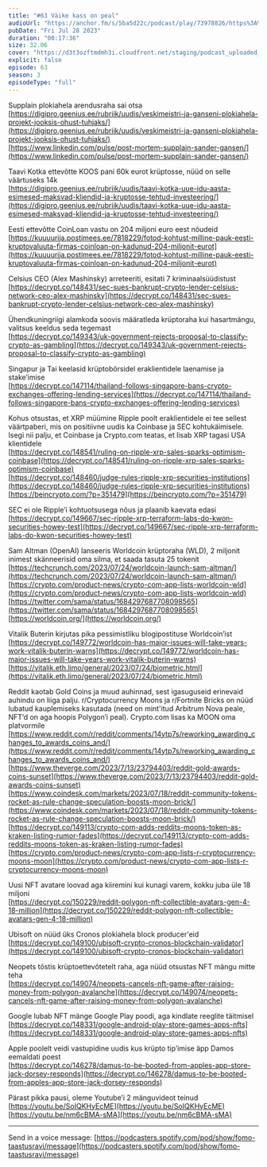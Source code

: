 ```yaml
---
title: "#63 Väike kass on peal"
audioUrl: "https://anchor.fm/s/5ba5d22c/podcast/play/73978826/https%3A%2F%2Fd3ctxlq1ktw2nl.cloudfront.net%2Fstaging%2F2023-6-28%2F3676b0fe-914d-acb0-2ac9-a23d59b933b4.m4a"
pubDate: "Fri Jul 28 2023"
duration: "00:17:36"
size: 32.06 
cover: "https://d3t3ozftmdmh3i.cloudfront.net/staging/podcast_uploaded_episode/15275939/15275939-1690565482619-2ec9fd4ae83a8.jpg"
explicit: false
episode: 63
season: 3
episodeType: "full"
---
```


Supplain plokiahela arendusraha sai otsa  
[https://digipro.geenius.ee/rubriik/uudis/veskimeistri-ja-ganseni-plokiahela-projekt-jooksis-ohust-tuhjaks/](https://digipro.geenius.ee/rubriik/uudis/veskimeistri-ja-ganseni-plokiahela-projekt-jooksis-ohust-tuhjaks/)  
[https://www.linkedin.com/pulse/post-mortem-supplain-sander-gansen/](https://www.linkedin.com/pulse/post-mortem-supplain-sander-gansen/)   
  
Taavi Kotka ettevõtte KOOS pani 60k eurot krüptosse, nüüd on selle väärtuseks 14k  
[https://digipro.geenius.ee/rubriik/uudis/taavi-kotka-uue-idu-aasta-esimesed-maksvad-kliendid-ja-kruptosse-tehtud-investeering/](https://digipro.geenius.ee/rubriik/uudis/taavi-kotka-uue-idu-aasta-esimesed-maksvad-kliendid-ja-kruptosse-tehtud-investeering/)  
  
Eesti ettevõtte CoinLoan vastu on 204 miljoni euro eest nõudeid  
[https://kuuuurija.postimees.ee/7818229/fotod-kohtust-milline-pauk-eesti-kruptovaluuta-firmas-coinloan-on-kadunud-204-miljonit-eurot](https://kuuuurija.postimees.ee/7818229/fotod-kohtust-milline-pauk-eesti-kruptovaluuta-firmas-coinloan-on-kadunud-204-miljonit-eurot)  
  
Celsius CEO (Alex Mashinsky) arreteeriti, esitati 7 kriminaalsüüdistust  
[https://decrypt.co/148431/sec-sues-bankrupt-crypto-lender-celsius-network-ceo-alex-mashinsky](https://decrypt.co/148431/sec-sues-bankrupt-crypto-lender-celsius-network-ceo-alex-mashinsky)  
  
Ühendkuningriigi alamkoda soovis määratleda krüptoraha kui hasartmängu, valitsus keeldus seda tegemast  
[https://decrypt.co/149343/uk-government-rejects-proposal-to-classify-crypto-as-gambling](https://decrypt.co/149343/uk-government-rejects-proposal-to-classify-crypto-as-gambling)  
  
Singapur ja Tai keelasid krüptobörsidel eraklientidele laenamise ja stake’imise  
[https://decrypt.co/147114/thailand-follows-singapore-bans-crypto-exchanges-offering-lending-services](https://decrypt.co/147114/thailand-follows-singapore-bans-crypto-exchanges-offering-lending-services)  
  
Kohus otsustas, et XRP müümine Ripple poolt eraklientidele ei tee sellest väärtpaberi, mis on positiivne uudis ka Coinbase ja SEC kohtukäimisele. Isegi nii palju, et Coinbase ja Crypto.com teatas, et lisab XRP tagasi USA klientidele  
[https://decrypt.co/148541/ruling-on-ripple-xrp-sales-sparks-optimism-coinbase](https://decrypt.co/148541/ruling-on-ripple-xrp-sales-sparks-optimism-coinbase)  
[https://decrypt.co/148460/judge-rules-ripple-xrp-securities-institutions](https://decrypt.co/148460/judge-rules-ripple-xrp-securities-institutions)  
[https://beincrypto.com/?p=351479](https://beincrypto.com/?p=351479)  
  
SEC ei ole Ripple’i kohtuotsusega nõus ja plaanib kaevata edasi  
[https://decrypt.co/149667/sec-ripple-xrp-terraform-labs-do-kwon-securities-howey-test](https://decrypt.co/149667/sec-ripple-xrp-terraform-labs-do-kwon-securities-howey-test)  
  
Sam Altman (OpenAI) lanseeris Worldcoin krüptoraha (WLD), 2 miljonit inimest skänneerisid oma silma, et saada tasuta 25 tokenit  
[https://techcrunch.com/2023/07/24/worldcoin-launch-sam-altman/](https://techcrunch.com/2023/07/24/worldcoin-launch-sam-altman/)  
[https://crypto.com/product-news/crypto-com-app-lists-worldcoin-wld](https://crypto.com/product-news/crypto-com-app-lists-worldcoin-wld)  
[https://twitter.com/sama/status/1684297687708098565](https://twitter.com/sama/status/1684297687708098565)  
[https://worldcoin.org/](https://worldcoin.org/)  
  
Vitalik Buterin kirjutas pika pessimistliku blogipostituse Worldcoin’ist  
[https://decrypt.co/149772/worldcoin-has-major-issues-will-take-years-work-vitalik-buterin-warns](https://decrypt.co/149772/worldcoin-has-major-issues-will-take-years-work-vitalik-buterin-warns)  
[https://vitalik.eth.limo/general/2023/07/24/biometric.html](https://vitalik.eth.limo/general/2023/07/24/biometric.html)  
  
Reddit kaotab Gold Coins ja muud auhinnad, sest igasuguseid erinevaid auhindu on liiga palju. r/Cryptocurrency Moons ja r/Fortnite Bricks on nüüd lubatud kauplemiseks kasutada (need on mint'itud Arbitrum Nova peale, NFT’d on aga hoopis Polygon’i peal). Crypto.com lisas ka MOON oma platvormile  
[https://www.reddit.com/r/reddit/comments/14ytp7s/reworking_awarding_changes_to_awards_coins_and/](https://www.reddit.com/r/reddit/comments/14ytp7s/reworking_awarding_changes_to_awards_coins_and/)  
[https://www.theverge.com/2023/7/13/23794403/reddit-gold-awards-coins-sunset](https://www.theverge.com/2023/7/13/23794403/reddit-gold-awards-coins-sunset)  
[https://www.coindesk.com/markets/2023/07/18/reddit-community-tokens-rocket-as-rule-change-speculation-boosts-moon-brick/](https://www.coindesk.com/markets/2023/07/18/reddit-community-tokens-rocket-as-rule-change-speculation-boosts-moon-brick/)  
[https://decrypt.co/149113/crypto-com-adds-reddits-moons-token-as-kraken-listing-rumor-fades](https://decrypt.co/149113/crypto-com-adds-reddits-moons-token-as-kraken-listing-rumor-fades)  
[https://crypto.com/product-news/crypto-com-app-lists-r-cryptocurrency-moons-moon](https://crypto.com/product-news/crypto-com-app-lists-r-cryptocurrency-moons-moon)  
  
Uusi NFT avatare loovad aga kiiremini kui kunagi varem, kokku juba üle 18 miljoni  
[https://decrypt.co/150229/reddit-polygon-nft-collectible-avatars-gen-4-18-million](https://decrypt.co/150229/reddit-polygon-nft-collectible-avatars-gen-4-18-million)  
  
Ubisoft on nüüd üks Cronos plokiahela block producer'eid  
[https://decrypt.co/149100/ubisoft-crypto-cronos-blockchain-validator](https://decrypt.co/149100/ubisoft-crypto-cronos-blockchain-validator)  
  
Neopets tõstis krüptoettevõtetelt raha, aga nüüd otsustas NFT mängu mitte teha  
[https://decrypt.co/149074/neopets-cancels-nft-game-after-raising-money-from-polygon-avalanche](https://decrypt.co/149074/neopets-cancels-nft-game-after-raising-money-from-polygon-avalanche)  
  
Google lubab NFT mänge Google Play poodi, aga kindlate reeglite täitmisel  
[https://decrypt.co/148331/google-android-play-store-games-apps-nfts](https://decrypt.co/148331/google-android-play-store-games-apps-nfts)  
  
Apple poolelt veidi vastupidine uudis kus krüpto tip’imise äpp Damos eemaldati poest  
[https://decrypt.co/146278/damus-to-be-booted-from-apples-app-store-jack-dorsey-responds](https://decrypt.co/146278/damus-to-be-booted-from-apples-app-store-jack-dorsey-responds)   
  
Pärast pikka pausi, oleme Youtube’i 2 mänguvideot teinud  
[https://youtu.be/SoIQKHyEcME](https://youtu.be/SoIQKHyEcME)  
[https://youtu.be/nm6cBMA-sMA](https://youtu.be/nm6cBMA-sMA)  
  
---   
  
Send in a voice message: [https://podcasters.spotify.com/pod/show/fomo-taastusravi/message](https://podcasters.spotify.com/pod/show/fomo-taastusravi/message)